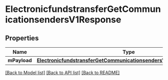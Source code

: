 # ElectronicfundstransferGetCommunicationsendersV1Response

## Properties
Name | Type | Description | Notes
------------ | ------------- | ------------- | -------------
**mPayload** | [**ElectronicfundstransferGetCommunicationsendersV1ResponseMPayload***](ElectronicfundstransferGetCommunicationsendersV1ResponseMPayload.md) |  | 

[[Back to Model list]](../README.md#documentation-for-models) [[Back to API list]](../README.md#documentation-for-api-endpoints) [[Back to README]](../README.md)


